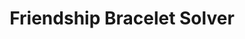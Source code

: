 ---
title: 'Friendship Bracelet Solver'
type: 'personal project'
affiliation:
year: '2025'
images: ["FriendshipBraceletSolver"]
imageHeight: 300px
skills: ['UI/UX', 'Python', 'Algorithm Development']
videoLink: ""
github: "https://github.com/Norange01/FriendshipBraceletSolver"
links: []
linkTitles: []
linkTypes: []
description: "Created a recursive constraint satisfaction problem style (CSP) algorithm that determines the knot combination needed, as well as the initial order of threads, to obtain a user-provided friendship bracelet pattern."
---